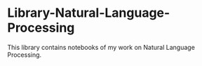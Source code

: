 # Library-Natural-Language-Processing
This library contains notebooks of my work on Natural Language Processing.
